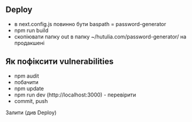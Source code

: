 ## Deploy
- в next.config.js повинно бути baspath = password-generator 
- npm run build
- скопіювати папку out в папку ~/hutulia.com/password-generator/ на продакшені


## Як пофіксити vulnerabilities
- npm audit
- побачити
- npm update
- npm run dev (http://localhost:3000) - перевірити
- commit, push

Залити (див Deploy)
